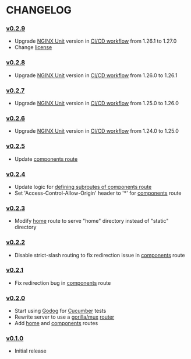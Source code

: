 # CHANGELOG

### [v0.2.9](https://github.com/speelynet/server/tree/v0.2.9)
- Upgrade [NGINX Unit](https://unit.nginx.org) version in [CI/CD workflow](https://github.com/speelynet/server/tree/v0.2.9/.github/workflows/CICD.yml) from 1.26.1 to 1.27.0
- Change [license](https://github.com/speelynet/server/tree/v0.2.8/LICENSE)

### [v0.2.8](https://github.com/speelynet/server/tree/v0.2.7)
- Upgrade [NGINX Unit](https://unit.nginx.org) version in [CI/CD workflow](https://github.com/speelynet/server/tree/v0.2.8/.github/workflows/CICD.yml) from 1.26.0 to 1.26.1

### [v0.2.7](https://github.com/speelynet/server/tree/v0.2.7)
- Upgrade [NGINX Unit](https://unit.nginx.org) version in [CI/CD workflow](https://github.com/speelynet/server/tree/v0.2.7/.github/workflows/CICD.yml) from 1.25.0 to 1.26.0

### [v0.2.6](https://github.com/speelynet/server/tree/v0.2.6)
- Upgrade [NGINX Unit](https://unit.nginx.org) version in [CI/CD workflow](https://github.com/speelynet/server/tree/v0.2.6/.github/workflows/CICD.yml) from 1.24.0 to 1.25.0

### [v0.2.5](https://github.com/speelynet/server/tree/v0.2.5)
- Update [components route](https://github.com/speelynet/server/tree/v0.2.5/components.go#L25)

### [v0.2.4](https://github.com/speelynet/server/tree/v0.2.4)
- Update logic for [defining subroutes of components route](https://github.com/speelynet/server/tree/v0.2.4/components.go#L21)
- Set 'Access-Control-Allow-Origin' header to '\*' for [components](https://github.com/speelynet/server/tree/v0.2.4/components.go#L22) route

### [v0.2.3](https://github.com/speelynet/server/tree/v0.2.3)
- Modify [home](https://github.com/speelynet/server/tree/v0.2.3/home.go#L5) route to serve "home" directory instead of "static" directory

### [v0.2.2](https://github.com/speelynet/server/tree/v0.2.2)
- Disable strict-slash routing to fix redirection issue in [components](https://github.com/speelynet/server/tree/v0.2.2/components.go) route

### [v0.2.1](https://github.com/speelynet/server/tree/v0.2.1)
- Fix redirection bug in [components](https://github.com/speelynet/server/tree/v0.2.1/components.go) route

### [v0.2.0](https://github.com/speelynet/server/tree/v0.2.0)
- Start using [Godog](https://github.com/cucumber/godog#readme) for [Cucumber](https://cucumber.io/) tests
- Rewrite server to use a [gorilla/mux](https://github.com/gorilla/mux#readme) [router](https://github.com/speelynet/server/tree/v0.2.0/main.go#L9)
- Add [home](https://github.com/speelynet/server/tree/v0.2.0/home.go) and [components](https://github.com/speelynet/server/blob/v0.2.0/components.go) routes

### [v0.1.0](https://github.com/speelynet/server/tree/v0.1.0)
- Initial release
